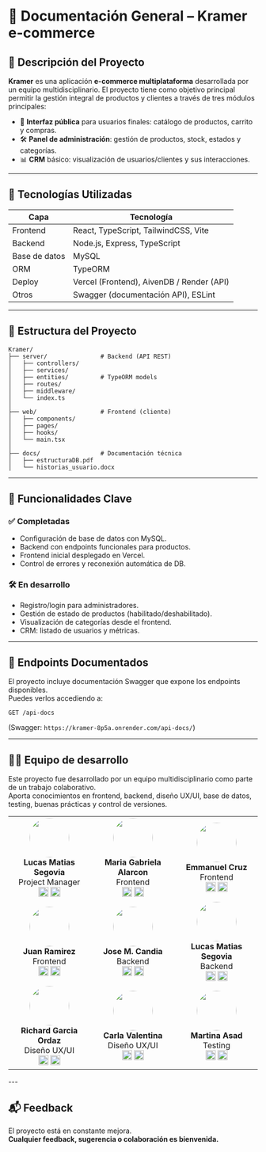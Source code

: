 
# 🧾 Documentación General – Kramer e-commerce

## 📌 Descripción del Proyecto

**Kramer** es una aplicación **e-commerce multiplataforma** desarrollada por un equipo multidisciplinario. El proyecto tiene como objetivo principal permitir la gestión integral de productos y clientes a través de tres módulos principales:

- 👥 **Interfaz pública** para usuarios finales: catálogo de productos, carrito y compras.
- 🛠 **Panel de administración**: gestión de productos, stock, estados y categorías.
- 📊 **CRM** básico: visualización de usuarios/clientes y sus interacciones.

---

## 🧱 Tecnologías Utilizadas

| Capa         | Tecnología                             |
|--------------|-----------------------------------------|
| Frontend     | React, TypeScript, TailwindCSS, Vite    |
| Backend      | Node.js, Express, TypeScript            |
| Base de datos| MySQL                                   |
| ORM          | TypeORM                                 |
| Deploy       | Vercel (Frontend), AivenDB / Render (API) |
| Otros        | Swagger (documentación API), ESLint     |

---

## 🔌 Estructura del Proyecto

```
Kramer/
├── server/               # Backend (API REST)
│   ├── controllers/
│   ├── services/
│   ├── entities/         # TypeORM models
│   ├── routes/
│   ├── middleware/
│   └── index.ts
│
├── web/                  # Frontend (cliente)
│   ├── components/
│   ├── pages/
│   ├── hooks/
│   └── main.tsx
│
├── docs/                 # Documentación técnica
│   ├── estructuraDB.pdf
│   └── historias_usuario.docx
```

---

## 🚀 Funcionalidades Clave

### ✅ Completadas
- Configuración de base de datos con MySQL.
- Backend con endpoints funcionales para productos.
- Frontend inicial desplegado en Vercel.
- Control de errores y reconexión automática de DB.

### 🛠 En desarrollo
- Registro/login para administradores.
- Gestión de estado de productos (habilitado/deshabilitado).
- Visualización de categorías desde el frontend.
- CRM: listado de usuarios y métricas.

---

## 📖 Endpoints Documentados

El proyecto incluye documentación Swagger que expone los endpoints disponibles.  
Puedes verlos accediendo a:

```
GET /api-docs
```

(Swagger: `https://kramer-8p5a.onrender.com/api-docs/`)

---

## 👨‍💻 Equipo de desarrollo

Este proyecto fue desarrollado por un equipo multidisciplinario como parte de un trabajo colaborativo.  
Aporta conocimientos en frontend, backend, diseño UX/UI, base de datos, testing, buenas prácticas y control de versiones.

<table>
    <tr>
        <!-- Lucas Matias Segovia -->
        <td align="center">
            <img src="https://media.licdn.com/media/AAYQAQSOAAgAAQAAAAAAAB-zrMZEDXI2T62PSuT6kpB6qg.png" width="80" style="border-radius:50%;"/><br>
            <b>Lucas Matias Segovia</b><br>
            Project Manager<br>
            <a href="https://github.com/LumDev86"><img src="https://cdn-icons-png.flaticon.com/512/25/25231.png" width="20"/></a>
            <a href="https://www.linkedin.com/in/lumseg/"><img src="https://cdn-icons-png.flaticon.com/512/174/174857.png" width="20"/></a>
        </td>
        <!-- Maria Gabriela Alarcon -->
        <td align="center">
            <img src="https://media.licdn.com/dms/image/v2/C4E03AQGnVa3inxOmAQ/profile-displayphoto-shrink_800_800/profile-displayphoto-shrink_800_800/0/1554412765696?e=1755734400&v=beta&t=nGRymspIUigLy7x-iGQbBhaS_UW0r_nKx4W4szHixZk" width="80" style="border-radius:50%;"/><br>
            <b>Maria Gabriela Alarcon</b><br>
            Frontend<br>
            <a href="https://github.com/mariagaa993"><img src="https://cdn-icons-png.flaticon.com/512/25/25231.png" width="20"/></a>
            <a href="https://www.linkedin.com/in/mariagaa993/"><img src="https://cdn-icons-png.flaticon.com/512/174/174857.png" width="20"/></a>
        </td>
        <!-- Emmanuel Cruz -->
        <td align="center">
            <img src="https://media.licdn.com/dms/image/v2/D4D03AQEh3qip2ECK3A/profile-displayphoto-shrink_800_800/B4DZSqPxV.G4Ac-/0/1738023049321?e=1755734400&v=beta&t=q-ZjKQf157O9zdLNtxmMKhCjCNwwRbGPC6vMgZdU82o" width="80" style="border-radius:50%;"/><br>
            <b>Emmanuel Cruz</b><br>
            Frontend<br>
            <a href="https://github.com/emmanuel-cruz-dev"><img src="https://cdn-icons-png.flaticon.com/512/25/25231.png" width="20"/></a>
            <a href="https://www.linkedin.com/in/emmanuel-cruz-dev/"><img src="https://cdn-icons-png.flaticon.com/512/174/174857.png" width="20"/></a>
        </td>
    </tr>
    <tr>
        <!-- Juan Ramirez -->
        <td align="center">
            <img src="https://media.licdn.com/dms/image/v2/D4D03AQEojFev9UN4KA/profile-displayphoto-shrink_800_800/profile-displayphoto-shrink_800_800/0/1732571934481?e=1755734400&v=beta&t=cYL3JIW2qfJfEYUuE1yhLFmDunxOa47E29RvwMto59U" width="80" style="border-radius:50%;"/><br>
            <b>Juan Ramirez</b><br>
            Frontend<br>
            <a href="https://github.com/juanRCoder"><img src="https://cdn-icons-png.flaticon.com/512/25/25231.png" width="20"/></a>
            <a href="https://www.linkedin.com/in/juan-ramirez-490b84271/"><img src="https://cdn-icons-png.flaticon.com/512/174/174857.png" width="20"/></a>
        </td>
        <!-- Jose M. Candia -->
        <td align="center">
            <img src="https://media.licdn.com/dms/image/v2/D4D35AQEaA_20gYJCeQ/profile-framedphoto-shrink_800_800/B4DZan06M5G4Ag-/0/1746572387401?e=1753466400&v=beta&t=Ah_VvVPxVxBxLPr28CTLbg0P41rJUf4yxUUpYJLFrRk" width="80" style="border-radius:50%;"/><br>
            <b>Jose M. Candia</b><br>
            Backend<br>
            <a href="https://github.com/joss-dev"><img src="https://cdn-icons-png.flaticon.com/512/25/25231.png" width="20"/></a>
            <a href="https://www.linkedin.com/in/josecandia/"><img src="https://cdn-icons-png.flaticon.com/512/174/174857.png" width="20"/></a>
        </td>
        <!-- Lucas Matias Segovia (Backend duplicado si corresponde) -->
        <td align="center">
            <img src="https://media.licdn.com/media/AAYQAQSOAAgAAQAAAAAAAB-zrMZEDXI2T62PSuT6kpB6qg.png" width="80" style="border-radius:50%;"/><br>
            <b>Lucas Matias Segovia</b><br>
            Backend<br>
            <a href="https://github.com/LumDev86"><img src="https://cdn-icons-png.flaticon.com/512/25/25231.png" width="20"/></a>
            <a href="https://www.linkedin.com/in/lumseg/"><img src="https://cdn-icons-png.flaticon.com/512/174/174857.png" width="20"/></a>
        </td>
    </tr>
    <tr>
        <!-- Richard Garcia Ordaz -->
        <td align="center">
            <img src="https://media.licdn.com/dms/image/v2/D5603AQEIfYgMbxVoUQ/profile-displayphoto-shrink_800_800/profile-displayphoto-shrink_800_800/0/1724638689379?e=1755734400&v=beta&t=MtjDJ1h8Y_R_k75M5j1_M2M9ARaCJXHRvokf_D2iWlU" width="80" style="border-radius:50%;"/><br>
            <b>Richard Garcia Ordaz</b><br>
            Diseño UX/UI<br>
            <a href="https://www.linkedin.com/in/richard-garcia-ordaz/"><img src="https://cdn-icons-png.flaticon.com/512/174/174857.png" width="20"/></a>
            <a href="https://richardgarciaux.com/"><img src="https://cdn-icons-png.flaticon.com/512/841/841364.png" width="20"/></a>
        </td>
        <!-- Carla Valentina -->
        <td align="center">
            <img src="https://media.licdn.com/dms/image/v2/D4D03AQEmzSTWKbsU5A/profile-displayphoto-shrink_800_800/B4DZdaxagTGUAk-/0/1749574592938?e=1755734400&v=beta&t=JjFBROgleccp66zA-4Dtd71LY8V7t9lFRLSGX8nC6Lo" width="80" style="border-radius:50%;"/><br>
            <b>Carla Valentina</b><br>
            Diseño UX/UI<br>
            <a href="http://linkedin.com/in/carla-valentina-barbaresi"><img src="https://cdn-icons-png.flaticon.com/512/174/174857.png" width="20"/></a>
            <a href="https://www.behance.net/carlavalen2531"><img src="https://cdn-icons-png.flaticon.com/512/145/145799.png" width="20"/></a>
        </td>
        <!-- Martina Asad -->
        <td align="center">
            <img src="https://media.licdn.com/dms/image/v2/D4D35AQGS6BD1MoykxQ/profile-framedphoto-shrink_800_800/profile-framedphoto-shrink_800_800/0/1711154322516?e=1753466400&v=beta&t=zHYl12wm-3E4g-OeI2joyOla_Hh5xf-bxY_w107-YB0" width="80" style="border-radius:50%;"/><br>
            <b>Martina Asad</b><br>
            Testing<br>
            <a href="https://github.com/MartinaAsad"><img src="https://cdn-icons-png.flaticon.com/512/25/25231.png" width="20"/></a>
            <a href="https://www.linkedin.com/in/martina-asad/"><img src="https://cdn-icons-png.flaticon.com/512/174/174857.png" width="20"/></a>
        </td>
    </tr>
</table>
---

## 📬 Feedback

El proyecto está en constante mejora.  
**Cualquier feedback, sugerencia o colaboración es bienvenida.**

